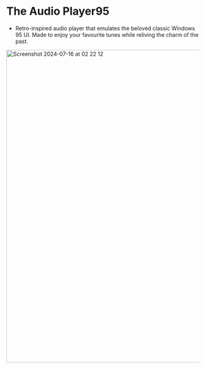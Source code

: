   # The Audio Player95
  
-  Retro-inspired audio player that emulates the beloved classic Windows 95 UI. Made to enjoy your favourite tunes while reliving the charm of the past.
<img width="816" alt="Screenshot 2024-07-16 at 02 22 12" src="https://github.com/user-attachments/assets/5390da7b-9f7b-4205-afed-cfed69ae098f">
